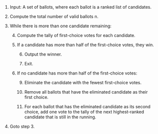 1. Input: A set of ballots, where each ballot is a ranked list of candidates.

2. Compute the total number of valid ballots n.

3. While there is more than one candidate remaining:

    4. Compute the tally of first-choice votes for each candidate.

    5. If a candidate has more than half of the first-choice votes, they win.

        6. Output the winner.

        7. Exit.

    8. If no candidate has more than half of the first-choice votes:

        9. Eliminate the candidate with the fewest first-choice votes.

        10. Remove all ballots that have the eliminated candidate as their first choice.

        11. For each ballot that has the eliminated candidate as its second choice, add one vote to the tally of the next highest-ranked candidate that is still in the running.

12. Goto step 3.
